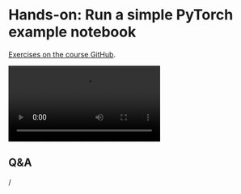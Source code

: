 # Hands-on: Run a simple PyTorch example notebook

[Exercises on the course GitHub](https://github.com/Lumi-supercomputer/Getting_Started_with_AI_workshop/tree/ai-20250527/02_Using_the_LUMI_web_interface).

<!--
[Exercises on the course GitHub](https://github.com/Lumi-supercomputer/Getting_Started_with_AI_workshop/tree/main/02_Using_the_LUMI_web_interface).
-->

<!--
A video recording of the discussion of the solution will follow.
-->

<video src="https://462000265.lumidata.eu/ai-20250527/recordings/E02_Webinterface.mp4" controls="controls"></video>


## Q&A

/
